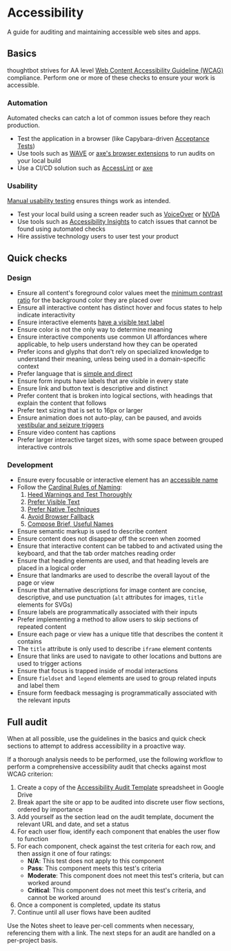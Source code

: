 # Accessibility

A guide for auditing and maintaining accessible web sites and apps.

## Basics

thoughtbot strives for AA level [Web Content Accessibility Guideline (WCAG)]
compliance. Perform one or more of these checks to ensure your work is
accessible.

### Automation

Automated checks can catch a lot of common issues before they reach production.

- Test the application in a browser (like Capybara-driven [Acceptance
  Tests](./testing-rspec/README.md#acceptance-tests))
- Use tools such as [WAVE] or [axe's browser extensions] to run audits on your
  local build
- Use a CI/CD solution such as [AccessLint] or [axe]

### Usability

[Manual usability testing] ensures things work as intended.

- Test your local build using a screen reader such as [VoiceOver] or [NVDA]
- Use tools such as [Accessibility Insights] to catch issues that cannot be
  found using automated checks
- Hire assistive technology users to user test your product

## Quick checks

### Design

- Ensure all content's foreground color values meet the [minimum contrast ratio]
  for the background color they are placed over
- Ensure all interactive content has distinct hover and focus states to help
  indicate interactivity
- Ensure interactive elements [have a visible text label][rule-2]
- Ensure color is not the only way to determine meaning
- Ensure interactive components use common UI affordances where applicable, to
  help users understand how they can be operated
- Prefer icons and glyphs that don't rely on specialized knowledge to understand
  their meaning, unless being used in a domain-specific context
- Prefer language that is [simple and direct]
- Ensure form inputs have labels that are visible in every state
- Ensure link and button text is descriptive and distinct
- Prefer content that is broken into logical sections, with headings that
  explain the content that follows
- Prefer text sizing that is set to 16px or larger
- Ensure animation does not auto-play, can be paused, and avoids [vestibular and
  seizure triggers]
- Ensure video content has captions
- Prefer larger interactive target sizes, with some space between grouped
  interactive controls

### Development

- Ensure every focusable or interactive element has an [accessible name][]
- Follow the [Cardinal Rules of Naming][]:
  1. [Heed Warnings and Test Thoroughly][rule-1]
  2. [Prefer Visible Text][rule-2]
  3. [Prefer Native Techniques][rule-3]
  4. [Avoid Browser Fallback][rule-4]
  5. [Compose Brief, Useful Names][rule-5]
- Ensure semantic markup is used to describe content
- Ensure content does not disappear off the screen when zoomed
- Ensure that interactive content can be tabbed to and activated using the
  keyboard, and that the tab order matches reading order
- Ensure that heading elements are used, and that heading levels are placed in a
  logical order
- Ensure that landmarks are used to describe the overall layout of the page or
  view
- Ensure that alternative descriptions for image content are concise,
  descriptive, and use punctuation (`alt` attributes for images, `title`
  elements for SVGs)
- Ensure labels are programmatically associated with their inputs
- Prefer implementing a method to allow users to skip sections of repeated
  content
- Ensure each page or view has a unique title that describes the content it
  contains
- The `title` attribute is only used to describe `iframe` element contents
- Ensure that links are used to navigate to other locations and buttons are used
  to trigger actions
- Ensure that focus is trapped inside of modal interactions
- Ensure `fieldset` and `legend` elements are used to group related inputs and
  label them
- Ensure form feedback messaging is programmatically associated with the
  relevant inputs

[accessible name]: https://www.w3.org/WAI/ARIA/apg/practices/names-and-descriptions/
[Cardinal Rules of Naming]: https://www.w3.org/WAI/ARIA/apg/practices/names-and-descriptions/#x5-3-cardinal-rules-of-naming
[rule-1]: https://www.w3.org/WAI/ARIA/apg/practices/names-and-descriptions/#x5-3-1-rule-1-heed-warnings-and-test-thoroughly
[rule-2]: https://www.w3.org/WAI/ARIA/apg/practices/names-and-descriptions/#x5-3-2-rule-2-prefer-visible-text
[rule-3]: https://www.w3.org/WAI/ARIA/apg/practices/names-and-descriptions/#x5-3-3-rule-3-prefer-native-techniques
[rule-4]: https://www.w3.org/WAI/ARIA/apg/practices/names-and-descriptions/#x5-3-4-rule-4-avoid-browser-fallback
[rule-5]: https://www.w3.org/WAI/ARIA/apg/practices/names-and-descriptions/#x5-3-5-rule-5-compose-brief-useful-names

## Full audit

When at all possible, use the guidelines in the basics and quick check sections
to attempt to address accessibility in a proactive way.

If a thorough analysis needs to be performed, use the following workflow to
perform a comprehensive accessibility audit that checks against most WCAG
criterion:

1. Create a copy of the [Accessibility Audit Template] spreadsheet in Google
Drive
1. Break apart the site or app to be audited into discrete user flow sections,
ordered by importance
1. Add yourself as the section lead on the audit template, document the relevant
URL and date, and set a status
1. For each user flow, identify each component that enables the user flow to
function
1. For each component, check against the test criteria for each row, and then
assign it one of four ratings:
   - **N/A**: This test does not apply to this component
   - **Pass**: This component meets this test's criteria
   - **Moderate**: This component does not meet this test's criteria, but can
     worked around
   - **Critical**: This component does not meet this test's criteria, and cannot
     be worked around
1. Once a component is completed, update its status
1. Continue until all user flows have been audited

Use the Notes sheet to leave per-cell comments when necessary, referencing them
with a link. The next steps for an audit are handled on a per-project basis.

[accessibility audit template]: https://docs.google.com/spreadsheets/d/1Ys-0U5BY-Ct_phy7gk9XJmn4nBTMFTh08aTQ6U1kB_4/edit?usp=sharing
[accesslint]: https://github.com/marketplace/accesslint
[axe]: https://www.deque.com/axe/axe-for-web/integrations/
[axe's browser extensions]: https://www.deque.com/axe/axe-for-web/
[minimum contrast ratio]: https://webaim.org/resources/linkcontrastchecker/
[manual usability testing]: https://www.smashingmagazine.com/2018/09/importance-manual-accessibility-testing/
[nvda]: https://a11yproject.com/posts/getting-started-with-nvda/
[accessibility insights]: https://accessibilityinsights.io
[simple and direct]: https://datayze.com/readability-analyzer.php
[vestibular and seizure triggers]: https://alistapart.com/article/designing-safer-web-animation-for-motion-sensitivity/
[voiceover]: https://a11yproject.com/posts/getting-started-with-voiceover/
[wave]: https://wave.webaim.org/extension/
[web content accessibility guideline (wcag)]: https://www.w3.org/WAI/standards-guidelines/wcag/
